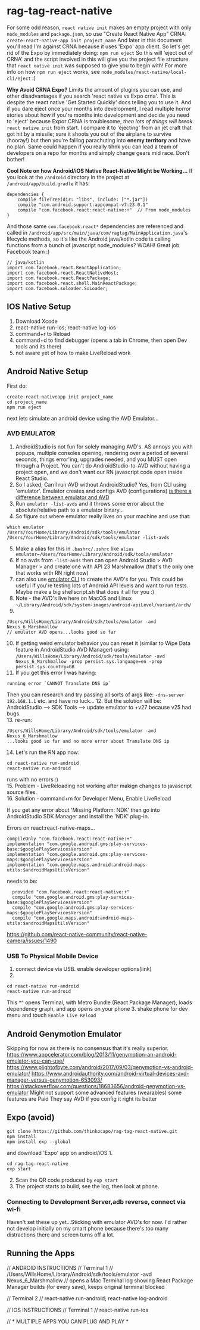 # rag-tag-react-native
For some odd reason, `react native init` makes an empty project with only `node_modules` and `package.json`, so use "Create React Native App" CRNA:
`create-react-native-app init project_name`
And later in this document you'll read I'm against CRNA because it uses 'Expo' app client.
So let's get rid of the Expo by immediately doing:
`npm run eject`
So this will 'eject out of CRNA' and the script involved in this will give you the project file structure that `react native init` was supposed to give you to begin with! For more info on how `npm run eject` works, see `node_modules/react-native/local-cli/eject` :)

**Why Avoid CRNA Expo?**
Limits the amount of plugins you can use, and other disadvantages if you search 'react native vs Expo crna'. This is despite the react native 'Get Started Quickly' docs telling you to use it. And if you dare eject once your months into development,
I read multiple horror stories about how if you're months into development and decide you need to 'eject' because Expor CRNA is troublesome, *then lots of things will break*.  `react native init` from start. I compare it to 'ejecting' from an jet craft that got hit by a missile; sure it shoots you out of the airplane to survive (hooray!) but then you're falling parachuting into **enemy territory** and have no plan. Same could happen if you really tihnk you can lead a team of developers on a repo for months and simply change gears mid race. Don't bother!

**Cool Note on how Android/iOS Native React-Native Might be Working...**
If you look at the `/android` directory in the project at `/android/app/build.gradle` it has:
```
dependencies {
    compile fileTree(dir: "libs", include: ["*.jar"])
    compile "com.android.support:appcompat-v7:23.0.1"
    compile "com.facebook.react:react-native:+"  // From node_modules
}
```
And those same `com.facebook.react*` dependencies are referenced and called in `/android/app/src/main/java/com/ragtag/MainApplication.java`'s lifecycle methods, so it's like the Android java/kotlin code is calling functions from a bunch of javascript node_modules? WOAH! Great job Facebook team :)
```
// java/kotlin
import com.facebook.react.ReactApplication;
import com.facebook.react.ReactNativeHost;
import com.facebook.react.ReactPackage;
import com.facebook.react.shell.MainReactPackage;
import com.facebook.soloader.SoLoader;
```

## IOS Native Setup
1. Download Xcode
2. react-native run-ios; react-native log-ios
3. command+r to Reload
4. command+d to find debugger (opens a tab in Chrome, then open Dev tools and its there)
5. not aware yet of how to make LiveReload work
## Android Native Setup
First do:
```
create-react-nativeapp init project_name
cd project_name
npm run eject
```
next lets simulate an android device using the AVD Emulator...

### AVD EMULATOR
1. AndroidStudio is not fun for solely managing AVD's. AS annoys you with popups, multiple consoles opening, rendering over a period of several seconds, things error'ing, upgrades needed, and you MUST open through a Project. You can't do AndroidStudio-to-AVD without having a project open, and we don't want our RN javascript code open inside React Studio.
2. So I asked, Can I run AVD without AndroidStudio? Yes, from CLI using 'emulator'.
Emulator creates and configs AVD (configurations) [is there a difference between emulator and AVD](https://stackoverflow.com/questions/11574601/dfference-between-emulator-and-avd)
3. Run `emulator -list-avds` and it throws some error about the absolute/relative path to a emulator binary...
4. So figure out where emulator really lives on your machine and use that:
```
which emulator
/Users/YourHome/Library/Android/sdk/tools/emulator
/Users/YourHome/Library/Android/sdk/tools/emulator -list-avds
```
5. Make a alias for this in `.bashrc/.zshrc` like `alias emulator=/Users/YourHome/Library/Android/sdk/tools/emulator`
6. If no avds from `-list-avds` then can open Android Studio > AVD Manager > and create one with API 23 Marshmallow (that's the only one that works with RN right now)  
7. can also use [emulator CLI](https://developer.android.com/studio/run/emulator-commandline) to create the AVD's for you. This could be useful if you're testing lots of Android API levels and want to run tests. Maybe make a big shellscript.sh that does it all for you :)  
8. Note - the AVD's live here on MacOS and Linux `~/Library/Android/sdk/system-images/android-apiLevel/variant/arch/`
9.
```
/Users/WillsHome/Library/Android/sdk/tools/emulator -avd Nexus_6_Marshmallow
// emulator AVD opens...looks good so far
```
10. If getting weird emulator behavior you can reset it (similar to Wipe Data feature in AndroidStudio AVD Manager) using:
`/Users/WillsHome/Library/Android/sdk/tools/emulator -avd Nexus_6_Marshmallow -prop persist.sys.language=en -prop persist.sys.country=GB`
11. If you get this error I was having:
```
running error `CANNOT Translate DNS ip`
```
Then you can research and try passing all sorts of args like:
`-dns-server 192.168.1.1` etc. and have no luck...
12. But the solution will be: AndroidStudio --> SDK Tools --> update emulator to +v27 because v25 had bugs.  
13. re-run:
```
/Users/WillsHome/Library/Android/sdk/tools/emulator -avd Nexus_6_Marshmallow
...looks good so far and no more error about Translate DNS ip
```
14. Let's run the RN app now:
```
cd react-native run-android
react-native run-android
```
runs with no errors :)  
15. Problem - LiveReloading not working after makign changes to javascript source files.  
16. Solution - command+m for Developer Menu, Enable LiveReload

If you get any error about 'Missing Platform: NDK' then go into AndroidStudio SDK Manager and install the 'NDK' plug-in.

Errors on react:react-native-maps...
```
compileOnly "com.facebook.react:react-native:+"
implementation "com.google.android.gms:play-services-base:$googlePlayServicesVersion"
implementation "com.google.android.gms:play-services-maps:$googlePlayServicesVersion"
implementation "com.google.maps.android:android-maps-utils:$androidMapsUtilsVersion"
```
  needs to be:
```
  provided "com.facebook.react:react-native:+"
  compile "com.google.android.gms:play-services-base:$googlePlayServicesVersion"
  compile "com.google.android.gms:play-services-maps:$googlePlayServicesVersion"
  compile "com.google.maps.android:android-maps-utils:$androidMapsUtilsVersion"
```
https://github.com/react-native-community/react-native-camera/issues/1490

### USB To Physical Mobile Device
1. connect device via USB. enable developer options(link)
2.
```
cd react-native run-android
react-native run-android
```
This ^^ opens Terminal, with Metro Bundle (React Package Manager), loads dependency graph, and app opens on your phone
3. shake phone for dev menu and touch `Enable Live Reload`

## Android Genymotion Emulator
Skipping for now as there is no consensus that it's really superior.
https://www.appcelerator.com/blog/2013/11/genymotion-an-android-emulator-you-can-use/
https://www.plightofbyte.com/android/2017/09/03/genymotion-vs-android-emulator/
https://www.androidauthority.com/android-virtual-devices-avd-manager-versus-genymotion-653093/
https://stackoverflow.com/questions/18683656/android-genymotion-vs-emulator
Might not support some advanced features (wearables) some features are Paid
They say AVD if you config it right its better

## Expo (avoid)
```
git clone https://github.com/thinkocapo/rag-tag-react-native.git
npm install
npm install exp --global
```
and download 'Expo' app on android/iOS
1.
```
cd rag-tag-react-native
exp start
```
2. Scan the QR code produced by `exp start`
3. The project starts to build, see the log, then look at phone.

### Connecting to Development Server,adb reverse, connect via wi-fi
Haven't set these up yet...Sticking with emulator AVD's for now. I'd rather not develop initially on my smart phone because there's too many distractions there and screen turns off a lot.

## Running the Apps
// ANDROID INSTRUCTIONS
// Terminal 1
// /Users/WillsHome/Library/Android/sdk/tools/emulator -avd Nexus_6_Marshmallow
// opens a Mac Terminal log showing React Package Manager builds (for every save), keeps original terminal blocked

// Terminal 2
// react-native run-android; react-native log-android

// IOS INSTRUCTIONS
// Terminal 1
// react-native run-ios

// * MULTIPLE APPS YOU CAN PLUG AND PLAY *